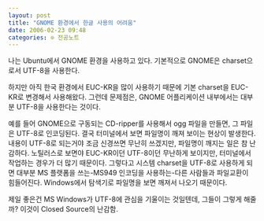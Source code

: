 ```yaml
---
layout: post
title: "GNOME 환경에서 한글 사용의 어려움"
date: 2006-02-23 09:48
categories: ⊙ 전공노트
---
```


나는 Ubuntu에서 GNOME 환경을 사용하고 있다. 기본적으로 GNOME은 charset으로서 UTF-8을 사용한다.

하지만 아직 한국 환경에서 EUC-KR을 많이 사용하기 때문에 기본 charset을 EUC-KR로 변경해서 사용해왔다. 그런데 문제점은, GNOME 어플리케이션 내부에서는 대부분 UTF-8을 사용한다는 것이다.

예를 들어 GNOME으로 구동되는 CD-ripper를 사용해서 ogg 파일을 만들면, 그 파일은 UTF-8로 인코딩된다. 결국 터미널에서 보면 파일명이 깨져 보이는 현상이 발생한다. 내용이 UTF-8로 되는거야 조금 신경쓰면 무난히 쓰겠지만, 파일명이 깨지는 일은 참 난감하다. 노틸러스로 보면야 EUC-KR이던 UTF-8이던 무난하게 보이지만, 터미널에서 작업하는 경우가 더 많기 때문이다. 그렇다고 시스템 charset을 UTF-8로 사용하게 되면 대부분 MS 플랫폼을 쓰는-MS949 인코딩을 사용하는-다른 사람들과 파일교환이 힘들어진다. Windows에서 탐색기로 파일명을 보면 깨져서 나오기 때문이다.

제일 좋은건 MS Windows가 UTF-8에 관심을 기울이는 것일텐데, 그들이 그렇게 해줄까?
이것이 Closed Source의 난감함.


       
